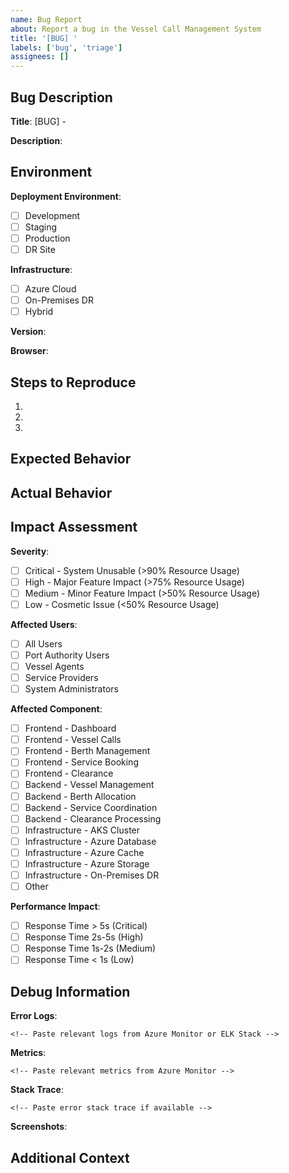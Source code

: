 ```yaml
---
name: Bug Report
about: Report a bug in the Vessel Call Management System
title: '[BUG] '
labels: ['bug', 'triage']
assignees: []
---
```


## Bug Description
**Title**: [BUG] <component> - <brief description>

**Description**:
<!-- Provide a clear and detailed description of the bug -->

## Environment
**Deployment Environment**:
<!-- Select the environment where the bug was encountered -->
- [ ] Development
- [ ] Staging
- [ ] Production
- [ ] DR Site

**Infrastructure**:
<!-- Select the infrastructure where the bug was found -->
- [ ] Azure Cloud
- [ ] On-Premises DR
- [ ] Hybrid

**Version**: <!-- e.g., 1.2.3 -->

**Browser**: <!-- If frontend issue, specify browser name and version -->

## Steps to Reproduce
1. <!-- First step -->
2. <!-- Second step -->
3. <!-- Additional steps as needed -->

## Expected Behavior
<!-- Describe what should happen -->

## Actual Behavior
<!-- Describe what actually happens -->

## Impact Assessment
**Severity**:
<!-- Select the severity based on system impact -->
- [ ] Critical - System Unusable (>90% Resource Usage)
- [ ] High - Major Feature Impact (>75% Resource Usage)
- [ ] Medium - Minor Feature Impact (>50% Resource Usage)
- [ ] Low - Cosmetic Issue (<50% Resource Usage)

**Affected Users**:
<!-- Select the impacted user groups -->
- [ ] All Users
- [ ] Port Authority Users
- [ ] Vessel Agents
- [ ] Service Providers
- [ ] System Administrators

**Affected Component**:
<!-- Select the affected system component -->
- [ ] Frontend - Dashboard
- [ ] Frontend - Vessel Calls
- [ ] Frontend - Berth Management
- [ ] Frontend - Service Booking
- [ ] Frontend - Clearance
- [ ] Backend - Vessel Management
- [ ] Backend - Berth Allocation
- [ ] Backend - Service Coordination
- [ ] Backend - Clearance Processing
- [ ] Infrastructure - AKS Cluster
- [ ] Infrastructure - Azure Database
- [ ] Infrastructure - Azure Cache
- [ ] Infrastructure - Azure Storage
- [ ] Infrastructure - On-Premises DR
- [ ] Other

**Performance Impact**:
<!-- Select the performance impact level -->
- [ ] Response Time > 5s (Critical)
- [ ] Response Time 2s-5s (High)
- [ ] Response Time 1s-2s (Medium)
- [ ] Response Time < 1s (Low)

## Debug Information
**Error Logs**:
```
<!-- Paste relevant logs from Azure Monitor or ELK Stack -->
```

**Metrics**:
```
<!-- Paste relevant metrics from Azure Monitor -->
```

**Stack Trace**:
```
<!-- Paste error stack trace if available -->
```

**Screenshots**:
<!-- Attach screenshots demonstrating the issue -->

## Additional Context
<!-- Add any additional context about the problem here -->